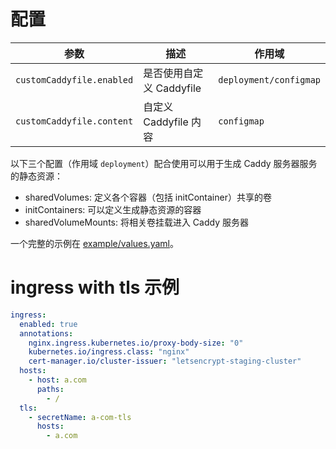 # 配置

| 参数                      | 描述                     | 作用域                 |
| ------------------------- | ------------------------ | ---------------------- |
| `customCaddyfile.enabled` | 是否使用自定义 Caddyfile | `deployment/configmap` |
| `customCaddyfile.content` | 自定义 Caddyfile 内容    | `configmap`            |

以下三个配置（作用域 `deployment`）配合使用可以用于生成 Caddy 服务器服务的静态资源：

- sharedVolumes: 定义各个容器（包括 initContainer）共享的卷
- initContainers: 可以定义生成静态资源的容器
- sharedVolumeMounts: 将相关卷挂载进入 Caddy 服务器

一个完整的示例在 [example/values.yaml](./example/values.yaml)。

# ingress with tls 示例

```yaml
ingress:
  enabled: true
  annotations:
    nginx.ingress.kubernetes.io/proxy-body-size: "0"
    kubernetes.io/ingress.class: "nginx"
    cert-manager.io/cluster-issuer: "letsencrypt-staging-cluster"
  hosts:
    - host: a.com
      paths:
        - /
  tls:
    - secretName: a-com-tls
      hosts:
        - a.com
```
